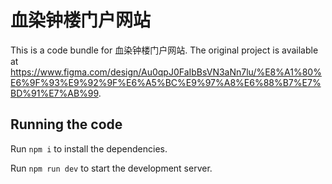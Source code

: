 
  # 血染钟楼门户网站

  This is a code bundle for 血染钟楼门户网站. The original project is available at https://www.figma.com/design/Au0qpJ0FaIbBsVN3aNn7lu/%E8%A1%80%E6%9F%93%E9%92%9F%E6%A5%BC%E9%97%A8%E6%88%B7%E7%BD%91%E7%AB%99.

  ## Running the code

  Run `npm i` to install the dependencies.

  Run `npm run dev` to start the development server.
  